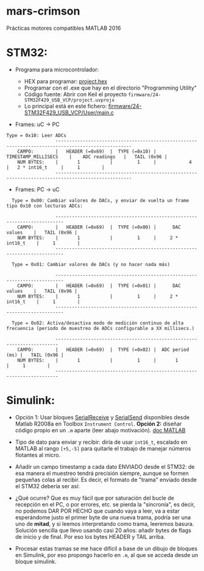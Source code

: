 ﻿# mars-crimson
Prácticas motores compatibles MATLAB 2016

# STM32: 

  * Programa para microcontrolador: 
    * HEX para programar: [project.hex](https://github.com/ual-arm/mars-crimson/blob/master/firmware/24-STM32F429_USB_VCP/Targets/STM32F4_Discovery/project.hex)
    * Programar con el .exe que hay en el directorio "Programming Utility"
    * Código fuente: Abrir con Keil el proyecto `firmware/24-STM32F429_USB_VCP/project.uvprojx`
    * Lo principal está en este fichero: [firmware/24-STM32F429_USB_VCP/User/main.c](https://github.com/ual-arm/mars-crimson/blob/master/firmware/24-STM32F429_USB_VCP/User/main.c)
  
  * Frames: uC -> PC
  
```
Type = 0x10: Leer ADCs
				  --------------------------------------------------------------------------------------------------
	CAMPO:        |   HEADER (=0x69)  |  TYPE (=0x10) |  TIMESTAMP_MILLISECS    |    ADC readings   |   TAIL (0x96 |
	NUM BYTES:    |       1           |         1     |            4            |   2 * int16_t     |     1        |
				  --------------------------------------------------------------------------------------------------
```
  
  * Frames: PC -> uC
  
```
  Type = 0x00: Cambiar valores de DACs, y enviar de vuelta un frame tipo 0x10 con lecturas ADCs:
  
				  -------------------------------------------------------------------------
	CAMPO:        |   HEADER (=0x69)  |  TYPE (=0x00) |      DAC values    |   TAIL (0x96 |
	NUM BYTES:    |       1           |         1     |     2 * int16_t    |     1        |
				  -------------------------------------------------------------------------

  Type = 0x01: Cambiar valores de DACs (y no hacer nada más)
  
				  -------------------------------------------------------------------------
	CAMPO:        |   HEADER (=0x69)  |  TYPE (=0x01) |      DAC values    |   TAIL (0x96 |
	NUM BYTES:    |       1           |         1     |     2 * int16_t    |     1        |
				  -------------------------------------------------------------------------

  Type = 0x02: Activa/desactiva modo de medición continuo de alta frecuencia (periodo de muestreo de ADCs configurable a XX millisecs.)
  
				  -----------------------------------------------------------------------
	CAMPO:        |   HEADER (=0x69)  |  TYPE (=0x02) |  ADC period (ms) |   TAIL (0x96 |
	NUM BYTES:    |       1           |         1     |       1          |     1        |
				  -----------------------------------------------------------------------
```


# Simulink:

  * Opción 1: Usar bloques [SerialReceive](https://es.mathworks.com/help/instrument/serialreceive.html) y [SerialSend](https://es.mathworks.com/help/instrument/serialsend.html) disponibles desde Matlab R2008a en Toolbox `Instrument Control`. **Opción 2:** diseñar código propio en un `.m` aparte (leer abajo motivación). [doc MATLAB](https://es.mathworks.com/videos/incorporating-matlab-algorithms-into-a-simulink-model-69028.html)
  * Tipo de dato para enviar y recibir: diría de usar `int16_t`, escalado en MATLAB al rango `[+5,-5]` para quitarle el trabajo de manejar números flotantes al micro. 
  * Añadir un campo timestamp a cada dato ENVIADO desde el STM32: de esa manera el muestreo tendrá precisión siempre, aunque se formen pequeñas colas al recibir. Es decir, el formato de "trama" enviado desde el STM32 debería ser así: 


  * ¿Qué ocurre? Que es muy fácil que por saturación del bucle de recepción en el PC, o por errores, etc. se pierda la "sincronía", es decir, no podemos DAR POR HECHO que cuando vaya a leer, va a estar esperándome justo el primer byte de una nueva trama, podría ser una uno de **mitad**, y si leemos interpretando como trama, leeremos basura. Solución sencilla que llevo usando casi 20 años: añadir bytes de flags de inicio y de final. Por eso los bytes HEADER y TAIL arriba. 
  * Procesar estas tramas se me hace difícil a base de un dibujo de bloques en Simulink, por eso propongo hacerlo en `.m`, al que se acceda desde un bloque simulink.
    
  


